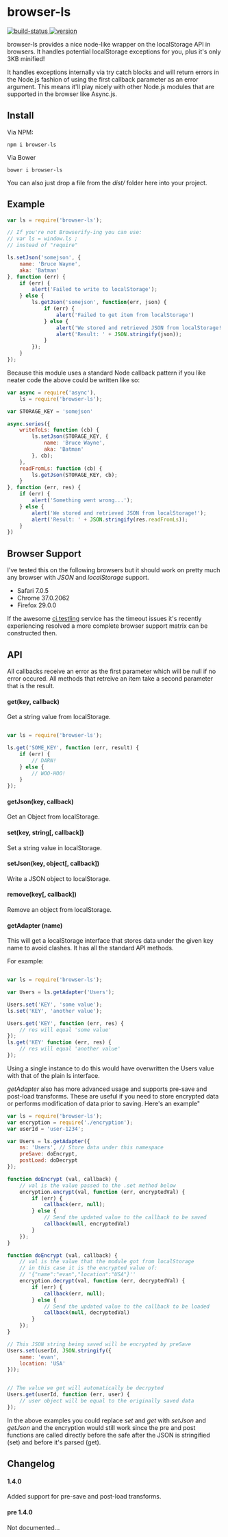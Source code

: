 browser-ls
=======

[![build-status](https://travis-ci.org/evanshortiss/browser-local-storage.svg?branch=master)
](https://travis-ci.org/evanshortiss/browser-local-storage.svg?branch=master)[![version](https://badge.fury.io/js/browser-ls.svg)
](https://badge.fury.io/js/browser-ls.svg)

browser-ls provides a nice node-like wrapper on the localStorage API in 
browsers. It handles potential localStorage exceptions for you, plus 
it's only 3KB minified!

It handles exceptions internally via try catch blocks and will return errors in 
the Node.js fashion of using the first callback parameter as an error argument.
This means it'll play nicely with other Node.js modules that are supported in 
the browser like Async.js.

## Install 

Via NPM: 

```
npm i browser-ls
```

Via Bower

```
bower i browser-ls
```

You can also just drop a file from the _dist/_ folder here into your project.


## Example


```javascript
var ls = require('browser-ls');

// If you're not Browserify-ing you can use:
// var ls = window.ls ;
// instead of "require"

ls.setJson('somejson', {
	name: 'Bruce Wayne',
	aka: 'Batman'
}, function (err) {
	if (err) {
		alert('Failed to write to localStorage');
	} else {
		ls.getJson('somejson', function(err, json) {
			if (err) {
				alert('Failed to get item from localStorage')
			} else {
				alert('We stored and retrieved JSON from localStorage!');
				alert('Result: ' + JSON.stringify(json));
			}
		});
	}
});

```

Because this module uses a standard Node callback pattern if you like neater 
code the above could be written like so:

```javascript
var async = require('async'),
	ls = require('browser-ls');

var STORAGE_KEY = 'somejson'

async.series({
	writeToLs: function (cb) {
		ls.setJson(STORAGE_KEY, {
			name: 'Bruce Wayne',
			aka: 'Batman'
		}, cb);
	}, 
	readFromLs: function (cb) {
		ls.getJson(STORAGE_KEY, cb);
	}
}, function (err, res) {
	if (err) {
		alert('Something went wrong...');
	} else {
		alert('We stored and retrieved JSON from localStorage!');
		alert('Result: ' + JSON.stringify(res.readFromLs));
	}
})
```

## Browser Support
I've tested this on the following browsers but it should work on pretty much 
any browser with _JSON_ and _localStorage_ support. 

* Safari 7.0.5
* Chrome 37.0.2062
* Firefox 29.0.0

If the awesome
[ci.testling](https://ci.testling.com/) service has the timeout issues it's 
recently experiencing resolved a more complete browser support matrix can be 
constructed then.


## API
All callbacks receive an error as the first parameter which will be null if no 
error occured. All methods that retreive an item take a second parameter that 
is the result.

#### get(key, callback)
Get a string value from localStorage.

```javascript

var ls = require('browser-ls');

ls.get('SOME_KEY', function (err, result) {
	if (err) {
		// DARN!
	} else {
		// WOO-HOO!
	}
});

```

#### getJson(key, callback)
Get an Object from localStorage.

#### set(key, string[, callback])
Set a string value in localStorage.

#### setJson(key, object[, callback])
Write a JSON object to localStorage.

#### remove(key[, callback])
Remove an object from localStorage.

#### getAdapter (name)
This will get a localStorage interface that stores data under the given key 
name to avoid clashes. It has all the standard API methods. 

For example:

```javascript

var ls = require('browser-ls');

var Users = ls.getAdapter('Users');

Users.set('KEY', 'some value');
ls.set('KEY', 'another value');

Users.get('KEY', function (err, res) {
	// res will equal 'some value'
});
ls.get('KEY' function (err, res) {
	// res will equal 'another value'
});

```

Using a single instance to do this would have overwritten the Users value with 
that of the plain ls interface.

_getAdapter_ also has more advanced usage and supports pre-save and post-load 
transforms. These are useful if you need to store encrypted data or performs 
modification of data prior to saving. Here's an example"

```javascript
var ls = require('browser-ls');
var encryption = require('./encryption');
var userId = 'user-1234';

var Users = ls.getAdapter({
	ns: 'Users', // Store data under this namespace
	preSave: doEncrypt,
	postLoad: doDecrypt
});

function doEncrypt (val, callback) {
	// val is the value passed to the .set method below
	encryption.encrypt(val, function (err, encryptedVal) {
		if (err) {
			callback(err, null);
		} else {
			// Send the updated value to the callback to be saved
			callback(null, encryptedVal)
		}
	});
}

function doEncrypt (val, callback) {
	// val is the value that the module got from localStorage 
	// in this case it is the encrypted value of:
	// '{"name":"evan","location":"USA"}''
	encryption.decrypt(val, function (err, decryptedVal) {
		if (err) {
			callback(err, null);
		} else {
			// Send the updated value to the callback to be loaded
			callback(null, decryptedVal)
		}
	});
}

// This JSON string being saved will be encrypted by preSave
Users.set(userId, JSON.stringify({
	name: 'evan',
	location: 'USA'
}));


// The value we get will automatically be decrpyted
Users.get(userId, function (err, user) {
	// user object will be equal to the originally saved data
});
```

In the above examples you could replace _set_ and _get_ with _setJson_ and 
_getJson_ and the encryption would still work since the pre and post functions 
are called directly before the safe after the JSON is stringified (set) and 
before it's parsed (get).

## Changelog

#### 1.4.0
Added support for pre-save and post-load transforms.

#### pre 1.4.0
Not documented...